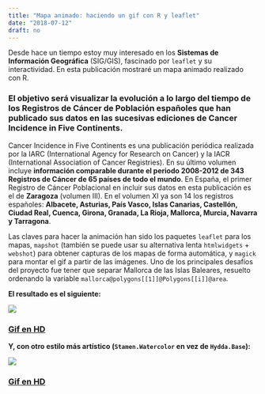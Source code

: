 ```yaml
---
title: "Mapa animado: haciendo un gif con R y leaflet"
date: "2018-07-12"
draft: no
---
```


Desde hace un tiempo estoy muy interesado en los **Sistemas de Información Geográfica** (SIG/GIS), fascinado por `leaflet` y su interactividad. En esta publicación mostraré un mapa animado realizado con R.

### El objetivo será visualizar la evolución a lo largo del tiempo de los **Registros de Cáncer de Población españoles** que han publicado sus datos en las sucesivas ediciones de **Cancer Incidence in Five Continents**.

Cancer Incidence in Five Continents es una publicación periódica realizada por la IARC (International Agency for Research on Cancer) y la IACR (International Association of Cancer Registries). En su último volumen incluye **información comparable durante el periodo 2008-2012 de 343 Registros de Cáncer de 65 países de todo el mundo**. En España, el primer Registro de Cáncer Poblacional en incluir sus datos en esta publicación es el de **Zaragoza** (volumen III). En el volumen XI ya son 14 los registros españoles: **Albacete, Asturias, País Vasco, Islas Canarias, Castellón, Ciudad Real, Cuenca, Girona, Granada, La Rioja, Mallorca, Murcia, Navarra y Tarragona**.

Las claves para hacer la animación han sido los paquetes `leaflet` para los mapas, `mapshot` (también se puede usar su alternativa lenta `htmlwidgets` + `webshot`) para obtener capturas de los mapas de forma automática, y `magick` para montar el gif a partir de las imágenes. Uno de los principales desafíos del proyecto fue tener que separar Mallorca de las Islas Baleares, resuelto ordenando la variable `mallorca@polygons[[1]]@Polygons[[i]]@area`.

**El resultado es el siguiente:**

![](https://i.imgur.com/pveTBiV.gif)

### **[Gif en HD](https://i.imgur.com/pveTBiV.gif)**  

**Y, con otro estilo más artístico (`Stamen.Watercolor` en vez de `Hydda.Base`):**

![](https://i.imgur.com/xv6MVhw.gif)

### **[Gif en HD](https://i.imgur.com/xv6MVhw.gif)**